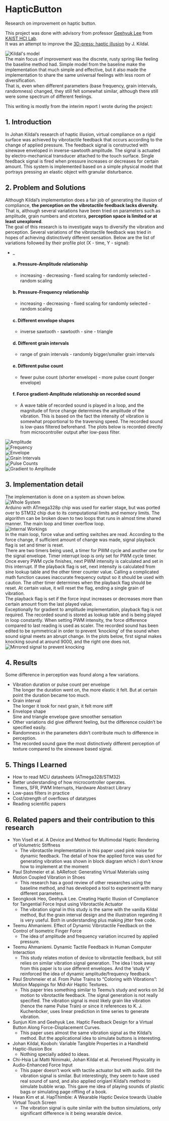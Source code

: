 # HapticButton
Research on improvement on haptic button.

This project was done with advisory from professor [Geehyuk Lee](https://hcil.kaist.ac.kr/geehyuk-lee) from [KAIST HCI Lab](https://hcil.kaist.ac.kr/).  
It was an attempt to improve the [3D-press: haptic illusion](https://dl.acm.org/doi/abs/10.1145/1891903.1891931) by J. Kildal.  
  
![Kildal's model](https://github.com/Mins0o/HapticButton/raw/main/model.png)  
The main focus of improvement was the discrete, rusty spring like feeling the baseline method had.
 Simple model from the baseline make the implementation that much simple and effective,
 but it also made the implementation to share the same universal feelings with less room of diversification.  
That is, even when different parameters (base frequency, grain intervals, randomness) changed, they still felt somewhat similar,
 although there still were some spectrum of different feelings.  
  
This writing is mostly from the interim report I wrote during the project:  
  
## 1.	Introduction  
In Johan Kildal’s research  of haptic illusion, virtual compliance on a rigid surface was achieved by
vibrotactile feedback that occurs according to the change of applied pressure. The feedback signal is
constructed with sinewave enveloped in inverse-sawtooth amplitude. The signal is actuated by electro-mechanical
transducer attached to the touch surface. Single feedback signal is fired when pressure increases or decreases for certain amount.
This system is implemented based on a simple physical model that portrays pressing an elastic object with granular disturbance.  

## 2.	Problem and Solutions  
Although Kildal’s implementation does a fair job of generating the illusion of compliance, **the perception on the
vibrotactile feedback lacks diversity**. That is, although several variations have been tried on parameters such as amplitude, 
grain numbers and etcetera, **perception space is limited or at least unexplored**.  
The goal of this research is to investigate ways to diversify the vibration and perception. 
Several variations of the vibrotactile feedback was tried in hopes of achieving distinctively different sensation. 
Below are the list of variations followed by their profile plot (X - time, Y - signal):  
- _
  #### a. Pressure-Amplitude relationship  
  - increasing - decreasing - fixed scaling for randomly selected - random scaling  
  #### b. Pressure-Frequency relationship  
  - increasing - decreasing - fixed scaling for randomly selected - random scaling  
  #### c. Different envelope shapes  
  - inverse sawtooth - sawtooth - sine - triangle  
  #### d. Different grain intervals  
  - range of grain intervals - randomly bigger/smaller grain intervals  
  #### e. Different pulse count  
  - fewer pulse count (shorter envelope) - more pulse count (longer envelope)  
  #### f. Force gradient-Amplitude relationship on recorded sound  
  - A wave table of recorded sound is played in a loop, and the magnitude of force change determines the amplitude of the vibration. 
  This is based on the fact the intensity of vibration is somewhat proportional to the traversing speed.
  The recorded sound is low-pass filtered beforehand.
The plots below is recorded directly from microcontroller output after low-pass filter.  
  
![Amplitude](https://github.com/Mins0o/HapticButton/raw/main/Amplitude.png)  
![Frequency](https://github.com/Mins0o/HapticButton/raw/main/Frequency.png)  
![Envelope](https://github.com/Mins0o/HapticButton/raw/main/Envelope.png)  
![Grain Intervals](https://github.com/Mins0o/HapticButton/raw/main/GrainIntv.png)  
![Pulse Counts](https://github.com/Mins0o/HapticButton/raw/main/PulseCnt.png)  
![Gradient to Amplitude](https://github.com/Mins0o/HapticButton/raw/main/GradientToAmplitude.png)  
  
## 3.	Implementation detail  
The implementation is done on a system as shown below.  
![Whole System](https://github.com/Mins0o/HapticButton/raw/main/System.png)    
Arduino with ATmega328p chip was used for earlier stage, but was ported over to STM32 chip due to its computational limits and memory limits. The algorithm can be broken down to two loops that runs in almost time shared manner. The main loop and timer overflow loop.   
![Internal Workings](https://github.com/Mins0o/HapticButton/raw/main/InternalWorkings.png)    
In the main loop, force value and setting switches are read. According to the force change, 
if sufficient amount of change was made, signal playback flag is set and timer is reset.  
There are two timers being used, a timer for PWM cycle and another one for the signal envelope. 
Timer interrupt loop is only set for PWM cycle timer. Once every PWM cycle finishes, 
next PWM intensity is calculated and set in this interrupt. 
If the playback flag is set, next intensity is calculated from sine lookup table and the other timer counter value. 
Calling a complicated math function causes inaccurate frequency output so it should be used with caution.
The other timer determines when the playback flag should be reset. At certain value, it will reset the flag, 
ending a single grain of vibration.  
The playback flag is set if the force input increases or decreases more than certain amount from the last played value.  
Exceptionally for gradient to amplitude implementation, playback flag is not required. 
The recorded sound is stored as lookup table and is being played in loop constantly. 
When setting PWM intensity, the force difference compared to last reading is used as scaler. 
The recorded sound has been edited to be symmetrical in order to prevent ‘knocking’ of the sound when sound signal meets an abrupt change. 
In the plots below, first signal makes knocking sound at around 9000, and the right one does not.  
![Mirrored signal to prevent knocking](https://github.com/Mins0o/HapticButton/raw/main/Mirrored.png)  

## 4.	Results  
Some difference in perception was found along a few variations.  
-	Vibration duration or pulse count per envelope  
 The longer the duration went on, the more elastic it felt. But at certain point the duration became too much.  
-	Grain interval  
 The longer it took for next grain, it felt more stiff  
-	Envelope shape  
 Sine and triangle envelope gave smoother sensation  
-	Other variations did give different feeling, but the difference couldn’t be specified easily.  
-	Randomness in the parameters didn’t contribute much to difference in perception.  
-	The recorded sound gave the most distinctively different perception of texture compared to the sinewave based signal.  
  
## 5.	Things I Learned  
-	How to read MCU datasheets (ATmega328/STM32)  
-	Better understanding of how microcontroller operates.  
	Timers, SFR, PWM Interrupts, Hardware Abstract Library  
-	Low-pass filters in practice  
-	Cost/strength of overflows of datatypes  
-	Reading scientific papers  
  
## 6.	Related papers and their contribution to this research  
 -	Yon Visell et al. A Device and Method for Multimodal Haptic Rendering of Volumetric Stiffness  
    - The vibrotactile implementation in this paper used pink noise for dynamic feedback. The detail of how the applied force was used for generating vibration was shown in block diagram which I don’t know how to implement at the moment  
 -	Paul Stohmeier et al. bARefoot: Generating Virtual Materials using Motion Coupled Vibration in Shoes  
    - This research has a good review of other researches using the baseline method, and has developed a tool to experiment with many different parameters.  
 -	Seongkook Heo, Geehyuk Lee. Creating Haptic Illusion of Compliance for Tangential Force Input using Vibrotactile Actuator  
    - The vibration signal in this study is the same with the vanilla Kildal method, But the grain interval design and the illustration regarding it is very useful. Both in understanding plus making jitter free code.  
 -	Teemu Ahmaniemi. Effect of Dynamic Vibrotactile Feedback on the Control of Isometric Finger Force  
    - The idea of amplitude and frequency variation incurred by applied pressure.  
 -	Teemu Ahmaniemi. Dynamic Tactile Feedback in Human Computer Interaction  
    - This study relates motion of device to vibrotactile feedback, but still relies on similar vibration signal generation. The idea I took away from this paper is to use different envelopes. And the ‘study V’ reinforced the idea of dynamic amplitude/frequency feedback.  
 -	Paul Strohmeier et al. From Pulse Trains to “Coloring with Vibrations”: Motion Mappings for Mid-Air Haptic Textures.  
    - This paper tries something similar to Teemu’s study and works on 3d motion to vibrotactile feedback. The signal generation is not really specified. The vibration signal is most likely grain like vibration (hence the name Pulse Train) or since it references to K. J. Kuchenbcker, uses linear prediction in time series to generate vibration.  
 -	Sunjun Kim and Geehyuk Lee. Haptic Feedback Design for a Virtual Button Along Force-Displacement Curves.  
    - This paper uses almost the same vibration signal as the Kildal’s method. But the applicational idea to simulate buttons is interesting.  
 -	Johan Kildal, Kooboh: Variable Tangible Properties in a Handheld Haptic-Illusion Box  
    - Nothing specially added to ideas.  
 -	Chi-Hsia Lai Matti Niinimaki, Johan Kildal et al. Perceived Physicality in Audio-Enhanced Force Input  
    - This paper doesn’t work with tactile actuator but with audio. Still the vibration signal is similar. But interestingly, they seem to have used real sound of sand, and also applied origianl Kildal’s method to simulate bubble wrap. This gave me idea of playing sounds of plastic bags or simulating page riffling of a book.  
 -	Hwan Kim et al. HapThimble: A Wearable Haptic Device towards Usable Virtual Touch Screen  
    - The vibration signal is quite similar with the button simulations, only significant difference is it being wearable device.  
  


